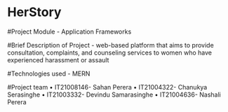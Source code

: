 # HerStory

#Project Module - Application Frameworks

#Brief Description of Project - web-based platform that aims to provide consultation, complaints, and counseling services to women who have experienced harassment or assault

#Technologies used - MERN

#Project team
•	IT21008146- Sahan Perera
•	IT21004322- Chanukya Serasinghe
•	IT21003332- Devindu Samarasinghe
•	IT21004636- Nashali Perera

